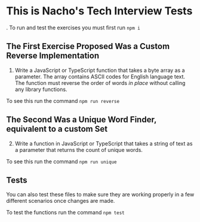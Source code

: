 # This is Nacho's Tech Interview Tests

. To run and test the exercises you must first run `npm i`

## The First Exercise Proposed Was a Custom Reverse Implementation

1.  Write a JavaScript or TypeScript function that takes a byte array as a parameter.
    The array contains ASCII codes for English language text. The function must
    reverse the order of words _in place_ without calling any library functions.

To see this run the command `npm run reverse`

## The Second Was a Unique Word Finder, equivalent to a custom Set

2. Write a function in JavaScript or TypeScript that takes a string of text as a parameter that returns the count of unique words.

To see this run the command `npm run unique`

## Tests

You can also test these files to make sure they are working properly
in a few different scenarios once changes are made.

To test the functions run the command `npm test`
